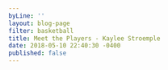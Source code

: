 ```yaml
---
byLine: ''
layout: blog-page
filter: basketball
title: Meet the Players - Kaylee Stroemple
date: 2018-05-10 22:40:30 -0400
published: false
---
```

